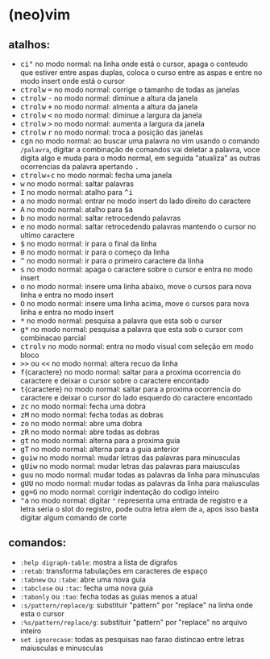 (neo)vim
=============

atalhos:
------------------------------------
* <kbd>c</kbd><kbd>i</kbd><kbd>"</kbd> no modo normal: na linha onde
está o cursor, apaga o conteudo que estiver entre aspas duplas, coloca
o curso entre as aspas e entre no modo insert
onde está o cursor
* <kbd>ctrol</kbd><kbd>w</kbd> <kbd>=</kbd> no modo normal: corrige o tamanho de todas as janelas
* <kbd>ctrol</kbd><kbd>w</kbd> <kbd>-</kbd> no modo normal: diminue a altura da janela
* <kbd>ctrol</kbd><kbd>w</kbd> <kbd>+</kbd> no modo normal: almenta a altura da janela
* <kbd>ctrol</kbd><kbd>w</kbd> <kbd><</kbd> no modo normal: diminue a largura da janela
* <kbd>ctrol</kbd><kbd>w</kbd> <kbd>></kbd> no modo normal: aumenta a largura da janela
* <kbd>ctrol</kbd><kbd>w</kbd> <kbd>r</kbd> no modo normal: troca a posição das janelas
* <kbd>c</kbd><kbd>g</kbd><kbd>n</kbd> no modo normal: ao buscar uma palavra no vim usando o comando `/palavra`,
digitar a combinação de comandos vai deletar a palavra, voce digita algo e muda para o modo normal,
em seguida "atualiza" as outras ocorrencias da palavra apertando <kbd>.</kbd>
* <kbd>ctrol</kbd><kbd>w</kbd>+<kbd>c</kbd> no modo normal: fecha uma janela
* <kbd>w</kbd> no modo normal: saltar palavras
* <kbd>I</kbd> no modo normal: atalho para <kbd>^</kbd><kbd>i</kbd>
* <kbd>a</kbd> no modo normal: entrar no modo insert do lado direito do caractere
* <kbd>A</kbd> no modo normal: atalho para <kbd>$</kbd><kbd>a</kbd>
* <kbd>b</kbd> no modo normal: saltar retrocedendo palavras
* <kbd>e</kbd> no modo normal: saltar retrocedendo palavras mantendo o cursor no ultimo caractere
* <kbd>$</kbd> no modo normal: ir para o final da linha
* <kbd>0</kbd> no modo normal: ir para o começo da linha
* <kbd>^</kbd> no modo normal: ir para o primeiro caractere da linha
* <kbd>s</kbd> no modo normal: apaga o caractere sobre o cursor e entra no modo insert
* <kbd>o</kbd> no modo normal: insere uma linha abaixo, move o cursos para nova linha e entra no modo insert
* <kbd>O</kbd> no modo normal: insere uma linha acima, move o cursos para nova linha e entra no modo insert
* <kbd>\*</kbd> no modo normal: pesquisa a palavra que esta sob o cursor
* <kbd>g\*</kbd> no modo normal: pesquisa a palavra que esta sob o cursor com combinacao parcial
* <kbd>ctrol</kbd><kbd>v</kbd> no modo normal: entra no modo visual com seleção em modo bloco
* <kbd>>></kbd> ou <kbd><<</kbd> no modo normal: altera recuo da linha
* <kbd>f</kbd>{caractere} no modo normal: saltar para a proxima ocorrencia do caractere e deixar o cursor
sobre o caractere encontado
* <kbd>t</kbd>{caractere} no modo normal: saltar para a proxima ocorrencia do caractere e deixar o cursor
do lado esquerdo do caractere encontado
* <kbd>z</kbd><kbd>c</kbd> no modo normal: fecha uma dobra
* <kbd>z</kbd><kbd>M</kbd> no modo normal: fecha todas as dobras
* <kbd>z</kbd><kbd>o</kbd> no modo normal: abre uma dobra
* <kbd>z</kbd><kbd>R</kbd> no modo normal: abre todas as dobras
* <kbd>g</kbd><kbd>t</kbd> no modo normal: alterna para a proxima guia
* <kbd>g</kbd><kbd>T</kbd> no modo normal: alterna para a guia anterior
* <kbd>g</kbd><kbd>u</kbd><kbd>i</kbd><kbd>w</kbd> no modo normal: mudar letras das palavras para minusculas
* <kbd>g</kbd><kbd>U</kbd><kbd>i</kbd><kbd>w</kbd> no modo normal: mudar letras das palavras para maiusculas
* <kbd>g</kbd><kbd>u</kbd><kbd>u</kbd> no modo normal: mudar todas as palavras da linha para minusculas
* <kbd>g</kbd><kbd>U</kbd><kbd>U</kbd> no modo normal: mudar todas as palavras da linha para maiusculas
* <kbd>g</kbd><kbd>g</kbd><kbd>=</kbd><kbd>G</kbd> no modo normal: corrigir indentação do codigo inteiro
* <kbd>"</kbd><kbd>a</kbd> no modo normal: digitar `"` representa uma entrada de registro e a letra seria
o slot do registro, pode outra letra alem de `a`, apos isso basta digitar algum comando de corte

comandos:
---------
* `:help digraph-table`: mostra a lista de digrafos
* `:retab`: transforma tabulações em caracteres de espaço
* `:tabnew` ou `:tabe`: abre uma nova guia
* `:tabclose` ou `:tac`: fecha uma nova guia
* `:tabonly` ou `:tao`: fecha todas as guias menos a atual
* `:s/pattern/replace/g`: substituir "pattern" por "replace" na linha onde esta o cursor
* `:%s/pattern/replace/g`: substituir "pattern" por "replace" no arquivo inteiro
* `set ignorecase`: todas as pesquisas nao farao distincao entre letras maiusculas e minusculas
